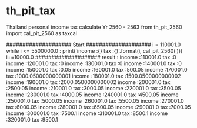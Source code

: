 # th_pit_tax
Thailand personal income tax calculate Yr 2560 - 2563
from th_pit_2560 import cal_pit_2560 as taxcal



####################
Start
####################
i = 110001.0
while i <= 5500000.0 :
    print('income :{} tax :{}'.format(i, cal_pit_2560(i)))
    i+=10000.0
####################
result :
income :110001.0 tax :0
income :120001.0 tax :0
income :130001.0 tax :0
income :140001.0 tax :0
income :150001.0 tax :0.05
income :160001.0 tax :500.05
income :170001.0 tax :1000.0500000000001
income :180001.0 tax :1500.0500000000002
income :190001.0 tax :2000.0500000000002
income :200001.0 tax :2500.05
income :210001.0 tax :3000.05
income :220001.0 tax :3500.05
income :230001.0 tax :4000.05
income :240001.0 tax :4500.05
income :250001.0 tax :5000.05
income :260001.0 tax :5500.05
income :270001.0 tax :6000.05
income :280001.0 tax :6500.05
income :290001.0 tax :7000.05
income :300001.0 tax :7500.1
income :310001.0 tax :8500.1
income :320001.0 tax :9500.1
